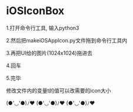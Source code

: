 # iOSIconBox
1.打开命令行工具, 输入python3

2.然后把makeiOSAppIcon.py文件拖到命令行工具内

3.再把UI给的图片(1024x1024)拖进去

4.回车

5.完毕


修改文件内的变量t的值可以改需要的icon大小

(●'◡'●)ﾉ♥ (●'◡'●)ﾉ♥ (●'◡'●)ﾉ♥ 
